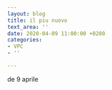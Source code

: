 ```yaml
---
layout: blog
title: il piu nuovo
text_area: ''
date: 2020-04-09 11:00:00 +0200
categories:
- VPC
- ''

---
```

de 9 aprile